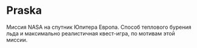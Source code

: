 # Praska
Миссия NASA на спутник Юпитера Европа. Способ теплового бурения льда и максимально реалистичная квест-игра, по мотивам этой миссии.
